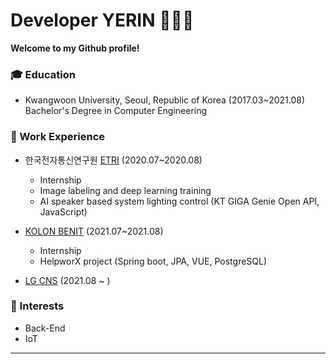 # Developer YERIN 👩🏻‍💻

**Welcome to my Github profile!**  

### :mortar_board: Education 
- Kwangwoon University, Seoul, Republic of Korea (2017.03~2021.08)   
  Bachelor's Degree in Computer Engineering     
    
    
    
### :office: Work Experience
- 한국전자통신연구원 [ETRI](https://www.etri.re.kr/intro.html) (2020.07~2020.08)    
  - Internship    
  - Image labeling and deep learning training    
  - AI speaker based system lighting control (KT GIGA Genie Open API, JavaScript)    
    
    
    
    
- [KOLON BENIT](https://www.kolonbenit.com/main/index.do) (2021.07~2021.08)       
  - Internship    
  - HelpworX project (Spring boot, JPA, VUE, PostgreSQL)      
    
    
    
    
- [LG CNS](https://www.lgcns.co.kr/) (2021.08 ~ )       
    
    
    
    
### :star2: Interests
- Back-End
- IoT   

   
   
------
